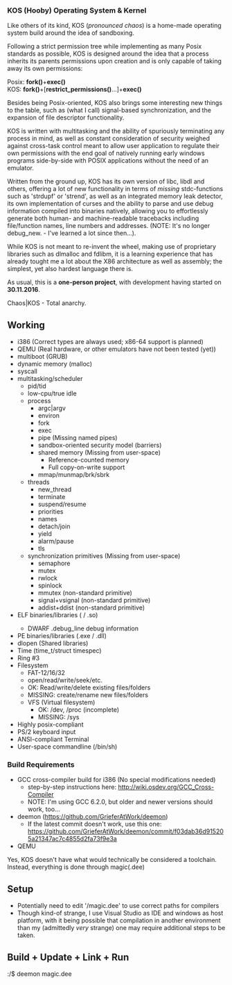 
### <b>KOS (Hooby) Operating System & Kernel</b> ###

Like others of its kind, KOS (<i>pronounced chaos</i>) is a home-made operating system build around the idea of sandboxing.

Following a strict permission tree while implementing as many Posix standards as possible, KOS is designed around the idea that a process inherits its parents permissions upon creation and is only capable of taking away its own permissions:

Posix: <b>fork()</b>+<b>exec()</b><br>
KOS:   <b>fork()</b>+[<b>restrict_permissions()</b>...]+<b>exec()</b>

Besides being Posix-oriented, KOS also brings some interesting new things to the table, such as (what I call) signal-based synchronization, and the expansion of file descriptor functionality.

KOS is written with multitasking and the ability of spuriously terminating any process in mind, as well as constant consideration of security weighed against cross-task control meant to allow user application to regulate their own permissions with the end goal of natively running early windows programs side-by-side with POSIX applications without the need of an emulator.

Written from the ground up, KOS has its own version of libc, libdl and others, offering a lot of new functionality in terms of <i>missing</i> stdc-functions such as 'strdupf' or 'strend', as well as an integrated memory leak detector, its own implementation of curses and the ability to parse and use debug information compiled into binaries natively, allowing you to effortlessly generate both human- and machine-readable tracebacks including file/function names, line numbers and addresses. (NOTE: It's no longer debug_new. - I've learned a lot since then...).

While KOS is not meant to re-invent the wheel, making use of proprietary libraries such as dlmalloc and fdlibm, it is a learning experience that has already tought me a lot about the X86 architecture as well as assembly; the simplest, yet also hardest language there is.

As usual, this is a <b>one-person project</b>, with development having started on <b>30.11.2016</b>.

Chaos|KOS - Total anarchy.

## Working ##
 - i386 (Correct types are always used; x86-64 support is planned)
 - QEMU (Real hardware, or other emulators have not been tested (yet))
 - multiboot (GRUB)
 - dynamic memory (malloc)
 - syscall
 - multitasking/scheduler
   - pid/tid
   - low-cpu/true idle
   - process
     - argc|argv
     - environ
     - fork
     - exec
     - pipe (Missing named pipes)
     - sandbox-oriented security model (barriers)
     - shared memory (Missing from user-space)
       - Reference-counted memory
       - Full copy-on-write support
     - mmap/munmap/brk/sbrk
   - threads
     - new_thread
     - terminate
     - suspend/resume
     - priorities
     - names
     - detach/join
     - yield
     - alarm/pause
     - tls
   - synchronization primitives (Missing from user-space)
     - semaphore
     - mutex
     - rwlock
     - spinlock
     - mmutex (non-standard primitive)
     - signal+vsignal (non-standard primitive)
     - addist+ddist (non-standard primitive)
 - ELF binaries/libraries (<no extension> / .so)
   - DWARF .debug_line debug information
 - PE binaries/libraries (.exe / .dll)
 - dlopen (Shared libraries)
 - Time (time_t/struct timespec)
 - Ring #3
 - Filesystem
   - FAT-12/16/32
   - open/read/write/seek/etc.
   - OK:      Read/write/delete existing files/folders
   - MISSING: create/rename new files/folders
   - VFS (Virtual filesystem)
     - OK:      /dev, /proc (incomplete)
     - MISSING: /sys
 - Highly posix-compliant
 - PS/2 keyboard input
 - ANSI-compliant Terminal
 - User-space commandline (/bin/sh)





### Build Requirements ###
 - GCC cross-compiler build for i386 (No special modifications needed)
   - step-by-step instructions here: http://wiki.osdev.org/GCC_Cross-Compiler
   - NOTE: I'm using GCC 6.2.0, but older and newer versions should work, too...
 - deemon (https://github.com/GrieferAtWork/deemon)
   - If the latest commit doesn't work, use this one:<br>
     https://github.com/GrieferAtWork/deemon/commit/f03dab36d915205a21347ac7c4855d2fa73f9e3a
 - QEMU

Yes, KOS doesn't have what would technically be considered a toolchain. Instead, everything is done through magic(.dee)

## Setup ##
 - Potentially need to edit '/magic.dee' to use correct paths for compilers
 - Though kind-of strange, I use Visual Studio as IDE and windows as host platform, with it being possible that compilation in another environment than my (admittedly _very_ strange) one may require additional steps to be taken.

## Build + Update + Link + Run ##
:/$ deemon magic.dee





